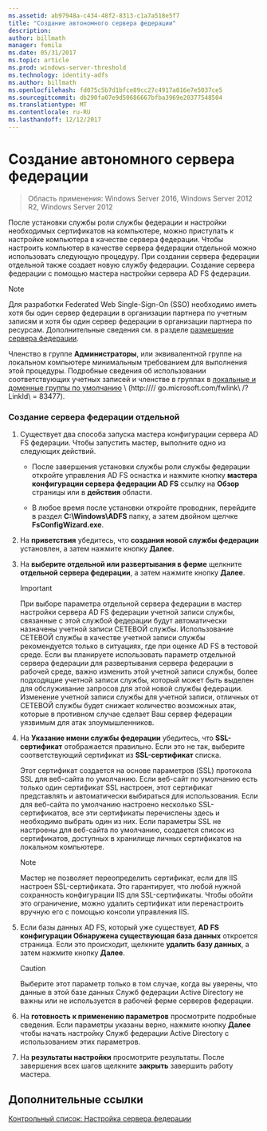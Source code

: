 ```yaml
---
ms.assetid: ab97948a-c434-48f2-8313-c1a7a518e5f7
title: "Создание автономного сервера федерации"
description: 
author: billmath
manager: femila
ms.date: 05/31/2017
ms.topic: article
ms.prod: windows-server-threshold
ms.technology: identity-adfs
ms.author: billmath
ms.openlocfilehash: fd075c5b7d1bfce89cc27c4917a016e7e5037ce5
ms.sourcegitcommit: db290fa07e9d50686667bfba3969e20377548504
ms.translationtype: MT
ms.contentlocale: ru-RU
ms.lasthandoff: 12/12/2017
---
```

# <a name="create-a-stand-alone-federation-server"></a>Создание автономного сервера федерации

>Область применения: Windows Server 2016, Windows Server 2012 R2, Windows Server 2012

После установки службы роли службы федерации и настройки необходимых сертификатов на компьютере, можно приступать к настройке компьютера в качестве сервера федерации. Чтобы настроить компьютер в качестве сервера федерации отдельной можно использовать следующую процедуру. При создании сервера федерации отдельной также создает новую службу федерации. Создание сервера федерации с помощью мастера настройки сервера AD FS федерации.  
  
> [!NOTE]  
> Для разработки Federated Web Single\-Sign\-On \(SSO\) необходимо иметь хотя бы один сервер федерации в организации партнера по учетным записям и хотя бы один сервер федерации в организации партнера по ресурсам. Дополнительные сведения см. в разделе [размещение сервера федерации](https://technet.microsoft.com/library/dd807127.aspx).  
  
Членство в группе **Администраторы**, или эквивалентной группе на локальном компьютере минимальным требованием для выполнения этой процедуры.  Подробные сведения об использовании соответствующих учетных записей и членстве в группах в [локальные и доменные группы по умолчанию](https://go.microsoft.com/fwlink/?LinkId=83477) \ (http:///\/ go.microsoft.com\/fwlink\ /? LinkId\ = 83477\).   
  
### <a name="to-create-a-stand-alone-federation-server"></a>Создание сервера федерации отдельной  
  
1.  Существует два способа запуска мастера конфигурации сервера AD FS федерации. Чтобы запустить мастер, выполните одно из следующих действий.  
  
    -   После завершения установки службы роли службы федерации откройте управления AD FS оснастка и нажмите кнопку **мастера конфигурации сервера федерации AD FS** ссылку на **Обзор** страницы или в **действия** области.  
  
    -   В любое время после установки откройте проводник, перейдите в раздел **C:\\Windows\\ADFS** папку, а затем двойном щелчке **FsConfigWizard.exe**.  
  
2.  На **приветствия** убедитесь, что **создания новой службы федерации** установлен, а затем нажмите кнопку **Далее**.  
  
3.  На **выберите отдельной или развертывания в ферме** щелкните **отдельной сервера федерации**, а затем нажмите кнопку **Далее**.  
  
    > [!IMPORTANT]  
    > При выборе параметра отдельной сервера федерации в мастер настройки сервера AD FS федерации учетной записи службы, связанные с этой службой федерации будут автоматически назначены учетной записи СЕТЕВОЙ службы. Использование СЕТЕВОЙ службы в качестве учетной записи службы рекомендуется только в ситуациях, где при оценке AD FS в тестовой среде. Если вы планируете использовать параметр отдельной сервера федерации для развертывания сервера федерации в рабочей среде, важно изменить этой учетной записи службы, более подходящие учетной записи службы, который может быть выделен для обслуживание запросов для этой новой службы федерации. Изменение учетной записи службы для учетной записи, отличных от СЕТЕВОЙ службы будет снижает количество возможных атак, которые в противном случае сделает Ваш сервер федерации уязвимым для атак злоумышленников.  
  
4.  На **Указание имени службы федерации** убедитесь, что **SSL-сертификат** отображается правильно. Если это не так, выберите соответствующий сертификат из **SSL-сертификат** списка.  
  
    Этот сертификат создается на основе параметров \(SSL\) протокола SSL для веб-сайта по умолчанию. Если веб-сайт по умолчанию есть только один сертификат SSL настроен, этот сертификат представлять и автоматически выбираться для использования. Если для веб-сайта по умолчанию настроено несколько SSL-сертификатов, все эти сертификаты перечислены здесь и необходимо выбрать один из них. Если параметры SSL не настроены для веб-сайта по умолчанию, создается список из сертификатов, доступных в хранилище личных сертификатов на локальном компьютере.  
  
    > [!NOTE]  
    > Мастер не позволяет переопределить сертификат, если для IIS настроен SSL-сертификата. Это гарантирует, что любой нужной сохранность конфигурации IIS для SSL-сертификаты. Чтобы обойти это ограничение, можно удалить сертификат или перенастроить вручную его с помощью консоли управления IIS.  
  
5.  Если базы данных AD FS, который уже существует, **AD FS конфигурации Обнаружена существующая база данных** откроется страница. Если это происходит, щелкните **удалить базу данных**, а затем нажмите кнопку **Далее**.  
  
    > [!CAUTION]  
    > Выберите этот параметр только в том случае, когда вы уверены, что данные в этой базе данных Служб федерации Active Directory не важны или не используется в рабочей ферме серверов федерации.  
  
6.  На **готовность к применению параметров** просмотрите подробные сведения. Если параметры указаны верно, нажмите кнопку **Далее** чтобы начать настройку Служб федерации Active Directory с использованием этих параметров.  
  
7.  На **результаты настройки** просмотрите результаты. После завершения всех шагов щелкните **закрыть** завершить работу мастера.  
  
## <a name="additional-references"></a>Дополнительные ссылки  
[Контрольный список: Настройка сервера федерации](Checklist--Setting-Up-a-Federation-Server.md)  
  

